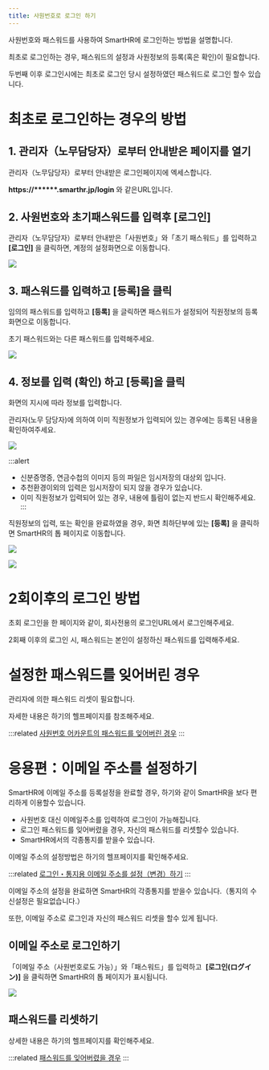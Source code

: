 ```yaml
---
title: 사원번호로 로그인 하기
---
```

사원번호와 패스워드를 사용하여 SmartHR에 로그인하는 방법을 설명합니다.

최초로 로그인하는 경우, 패스워드의 설정과 사원정보의 등록(혹은 확인)이 필요합니다.

두번째 이후 로그인시에는 최초로 로그인 당시 설정하였던 패스워드로 로그인 할수 있습니다.

# 최초로 로그인하는 경우의 방법

## 1\. 관리자（노무담당자）로부터 안내받은 페이지를 열기

관리자（노무담당자）로부터 안내받은 로그인페이지에 엑세스합니다.

**https://\*\*\*\*\*\*.smarthr.jp/login** 와 같은URL입니다.

## 2\. 사원번호와 초기패스워드를 입력후 \[로그인\]

관리자（노무담당자）로부터 안내받은「사원번호」와「초기 패스워드」를 입력하고 **\[로그인\]** 을 클릭하면, 계정의 설정화면으로 이동합니다.

![](./00_mceclip0.png)

## 3\. 패스워드를 입력하고 \[등록\]을 클릭

임의의 패스워드를 입력하고 **\[등록\]** 을 글릭하면 패스워드가 설정되어 직원정보의 등록화면으로 이동합니다.

초기 패스워드와는 다른 패스워드를 입력해주세요.

![](./01_mceclip0.png)

## 4\. 정보를 입력 (확인) 하고 \[등록\]을 클릭

화면의 지시에 따라 정보를 입력합니다.

관리자(노무 담당자)에 의하여 이미 직원정보가 입력되어 있는 경우에는 등록된 내용을 확인하여주세요.

![](./mceclip27.png)

:::alert
- 신분증명증, 연금수첩의 이미지 등의 파일은 임시저장의 대상외 입니다.
- 추천환경이외의 입력은 임시저장이 되지 않을 경우가 있습니다.
- 이미 직원정보가 입력되어 있는 경우, 내용에 틀림이 없는지 반드시 확인해주세요.
:::

직원정보의 입력, 또는 확인을 완료하였을 경우, 화면 최하단부에 있는 **\[등록\]** 을 클릭하면 SmartHR의 톱 페이지로 이동합니다.

![](./mceclip8.png)

![](./mceclip15-2.png)

# 2회이후의 로그인 방법

초회 로그인을 한 페이지와 같이, 회사전용의 로그인URL에서 로그인해주세요.

2회째 이후의 로그인 시, 패스워드는 본인이 설정하신 패스워드를 입력해주세요.

# 설정한 패스워드를 잊어버린 경우

관리자에 의한 패스워드 리셋이 필요합니다.

자세한 내용은 하기의 헬프페이지를 참조해주세요.

:::related
[사원번호 어카운트의 패스워드를 잊어버린 경우](https://knowledge.smarthr.jp/hc/ja/articles/360026104374)
:::

# 응용편：이메일 주소를 설정하기

SmartHR에 이메일 주소를 등록설정을 완료할 경우, 하기와 같이 SmartHR을 보다 편리하게 이용할수 있습니다.

- 사원번호 대신 이메일주소를 입력하여 로그인이 가능해집니다.
- 로그인 패스워드를 잊어버렸을 경우, 자신의 패스워드를 리셋할수 있습니다.
- SmartHR에서의 각종통지를 받을수 있습니다.

이메일 주소의 설정방법은 하기의 헬프페이지를 확인해주세요.

:::related
[로그인・통지용 이메일 주소를 설정（변경）하기](https://knowledge.smarthr.jp/hc/ja/articles/360026263093)
:::

이메일 주소의 설정을 완료하면 SmartHR의 각종통지를 받을수 있습니다.（통지의 수신설정은 필요없습니다.）

또한, 이메일 주소로 로그인과 자신의 패스워드 리셋을 할수 있게 됩니다.

## 이메일 주소로 로그인하기

「이메일 주소（사원번호로도 가능）」와「패스워드」를 입력하고  **\[로그인(ログイン)\]** 을 클릭하면 SmartHR의 톱 페이지가 표시됩니다.

![](./mceclip19.png)

## 패스워드를 리셋하기

상세한 내용은 하기의 헬프페이지를 확인해주세요.

:::related
[패스워드를 잊어버렸을 경우](https://knowledge.smarthr.jp/hc/ja/articles/360026265593)
:::
